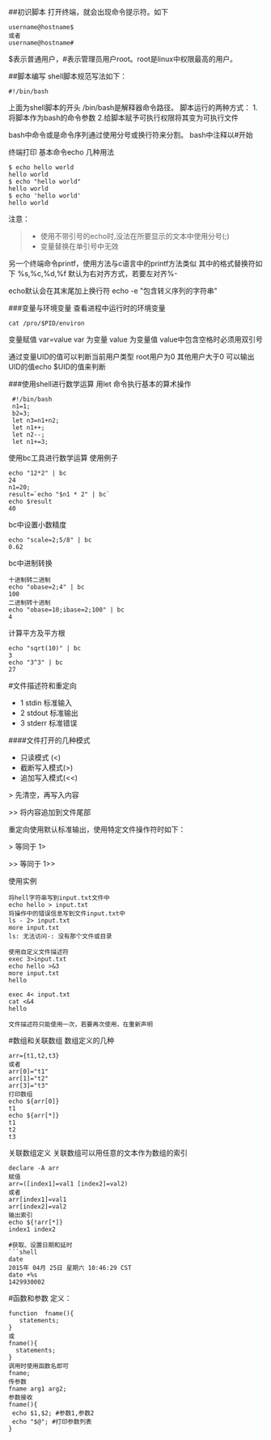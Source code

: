 ##初识脚本
打开终端，就会出现命令提示符。如下
```shell
username@hostname$
或者
username@hostname#
```
$表示普通用户，#表示管理员用户root。root是linux中权限最高的用户。

##脚本编写
shell脚本规范写法如下：
```shell
#!/bin/bash
```
上面为shell脚本的开头
/bin/bash是解释器命令路径。
脚本运行的两种方式：
  1.将脚本作为bash的命令参数
  2.给脚本赋予可执行权限将其变为可执行文件

bash中命令或是命令序列通过使用分号或换行符来分割。
bash中注释以#开始

终端打印
基本命令echo
几种用法
```shell
$ echo hello world
hello world
$ echo "hello world"
hello world
$ echo 'hello world'
hello world

```
注意：
> * 使用不带引号的echo时,没法在所要显示的文本中使用分号(;)
> * 变量替换在单引号中无效

另一个终端命令printf，使用方法与c语言中的printf方法类似
其中的格式替换符如下
%s,%c,%d,%f
默认为右对齐方式，若要左对齐%-

echo默认会在其末尾加上换行符
echo -e "包含转义序列的字符串"

###变量与环境变量
查看进程中运行时的环境变量
```shell
cat /pro/$PID/environ
```
变量赋值
var=value
var 为变量
value 为变量值
value中包含空格时必须用双引号

通过变量UID的值可以判断当前用户类型
root用户为0
其他用户大于0
可以输出UID的值echo $UID的值来判断

###使用shell进行数学运算
用let 命令执行基本的算术操作
```shell
 #!/bin/bash
 n1=1;
 b2=3;
 let n3=n1+n2;
 let n1++;
 let n2--;
 let n1+=3;
```
使用bc工具进行数学运算
使用例子
```shell
echo "12*2" | bc
24
n1=20;
result=`echo "$n1 * 2" | bc`
echo $result
40
```
bc中设置小数精度
```shell
echo "scale=2;5/8" | bc
0.62
```
bc中进制转换
```shell
十进制转二进制
echo "obase=2;4" | bc
100
二进制转十进制
echo "obase=10;ibase=2;100" | bc
4
```
计算平方及平方根
```shell
echo "sqrt(10)" | bc
3
echo "3^3" | bc
27
```
#文件描述符和重定向
 * 1 stdin 标准输入
 * 2 stdout 标准输出
 * 3 stderr 标准错误

####文件打开的几种模式
 * 只读模式 (<)
 * 截断写入模式(>)
 * 追加写入模式(<<)

\> 先清空，再写入内容

\>> 将内容追加到文件尾部

重定向使用默认标准输出，使用特定文件操作符时如下：

\> 等同于 1>

\>> 等同于 1>>
 
使用实例
```shell
将hell字符串写到input.txt文件中
echo hello > input.txt
将操作中的错误信息写到文件input.txt中
ls - 2> input.txt
more input.txt
ls: 无法访问-: 没有那个文件或目录

使用自定义文件描述符
exec 3>input.txt 
echo hello >&3
more input.txt 
hello

exec 4< input.txt 
cat <&4
hello

文件描述符只能使用一次，若要再次使用，在重新声明

```
#数组和关联数组
数组定义的几种
```shell
arr={t1,t2,t3}
或者
arr[0]="t1"
arr[1]="t2"
arr[3]="t3"
打印数组
echo ${arr[0]}
t1
echo ${arr[*]}
t1
t2
t3

```
关联数组定义
关联数组可以用任意的文本作为数组的索引
```shell
declare -A arr
赋值
arr=([index1]=val1 [index2]=val2)
或者
arr[index1]=val1
arr[index2]=val2
输出索引
echo ${!arr[*]}
index1 index2

#获取、设置日期和延时
```shell
date
2015年 04月 25日 星期六 10:46:29 CST
date +%s
1429930002
```

#函数和参数
 定义：
```shell
function  fname(){
   statements;
}
或
fname(){
  statements;
}
调用时使用函数名即可
fname;
传参数
fname arg1 arg2;
参数接收
fname(){
 echo $1,$2; #参数1,参数2
 echo "$@"; #打印参数列表
}
```                                          


